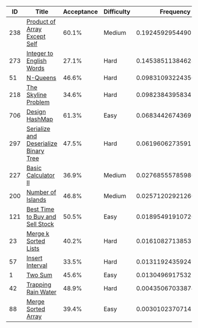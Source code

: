 |ID|Title|Acceptance|Difficulty|Frequency|
|----|-----|----|---|---|
|238|[Product of Array Except Self]( https://leetcode.com/problems/product-of-array-except-self)|60.1%|Medium|0.1924592954490137|
|273|[Integer to English Words]( https://leetcode.com/problems/integer-to-english-words)|27.1%|Hard|0.1453851138462884|
|51|[N-Queens]( https://leetcode.com/problems/n-queens)|46.6%|Hard|0.09831093224356313|
|218|[The Skyline Problem]( https://leetcode.com/problems/the-skyline-problem)|34.6%|Hard|0.09823843958341322|
|706|[Design HashMap]( https://leetcode.com/problems/design-hashmap)|61.3%|Easy|0.0683442674369718|
|297|[Serialize and Deserialize Binary Tree]( https://leetcode.com/problems/serialize-and-deserialize-binary-tree)|47.5%|Hard|0.061960627359177074|
|227|[Basic Calculator II]( https://leetcode.com/problems/basic-calculator-ii)|36.9%|Medium|0.027685557859864054|
|200|[Number of Islands]( https://leetcode.com/problems/number-of-islands)|46.8%|Medium|0.025712029212602353|
|121|[Best Time to Buy and Sell Stock]( https://leetcode.com/problems/best-time-to-buy-and-sell-stock)|50.5%|Easy|0.018954919107260947|
|23|[Merge k Sorted Lists]( https://leetcode.com/problems/merge-k-sorted-lists)|40.2%|Hard|0.016108271385328228|
|57|[Insert Interval]( https://leetcode.com/problems/insert-interval)|33.5%|Hard|0.013119243592498872|
|1|[Two Sum]( https://leetcode.com/problems/two-sum)|45.6%|Easy|0.013049691753224608|
|42|[Trapping Rain Water]( https://leetcode.com/problems/trapping-rain-water)|48.9%|Hard|0.004350670338744988|
|88|[Merge Sorted Array]( https://leetcode.com/problems/merge-sorted-array)|39.4%|Easy|0.0030102370714243072|
